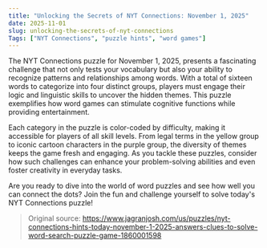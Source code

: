 ```yaml
---
title: "Unlocking the Secrets of NYT Connections: November 1, 2025"
date: 2025-11-01
slug: unlocking-the-secrets-of-nyt-connections
Tags: ["NYT Connections", "puzzle hints", "word games"]
---
```


The NYT Connections puzzle for November 1, 2025, presents a fascinating challenge that not only tests your vocabulary but also your ability to recognize patterns and relationships among words. With a total of sixteen words to categorize into four distinct groups, players must engage their logic and linguistic skills to uncover the hidden themes. This puzzle exemplifies how word games can stimulate cognitive functions while providing entertainment.

Each category in the puzzle is color-coded by difficulty, making it accessible for players of all skill levels. From legal terms in the yellow group to iconic cartoon characters in the purple group, the diversity of themes keeps the game fresh and engaging. As you tackle these puzzles, consider how such challenges can enhance your problem-solving abilities and even foster creativity in everyday tasks.

Are you ready to dive into the world of word puzzles and see how well you can connect the dots? Join the fun and challenge yourself to solve today's NYT Connections puzzle!
> Original source: https://www.jagranjosh.com/us/puzzles/nyt-connections-hints-today-november-1-2025-answers-clues-to-solve-word-search-puzzle-game-1860001598